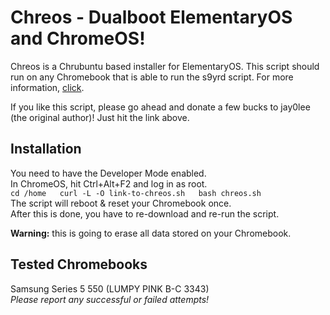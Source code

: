 Chreos - Dualboot ElementaryOS and ChromeOS!
======

Chreos is a Chrubuntu based installer for ElementaryOS.
This script should run on any Chromebook that is able to run the s9yrd script.
For more information, [click](http://chromeos-cr48.blogspot.de/search?updated-max=2013-06-26T08:52:00-04:00&max-results=3).  

If you like this script, please go ahead and donate a few bucks to jay0lee (the original author)! Just hit the link above.

Installation
------------

You need to have the Developer Mode enabled.  
In ChromeOS, hit Ctrl+Alt+F2 and log in as root.  
`cd /home  
curl -L -O link-to-chreos.sh  
bash chreos.sh`  
The script will reboot & reset your Chromebook once.   
After this is done, you have to re-download and re-run the script.

**Warning:** this is going to erase all data stored on your Chromebook.

Tested Chromebooks
------------------
Samsung Series 5 550 (LUMPY PINK B-C 3343)  
*Please report any successful or failed attempts!*
